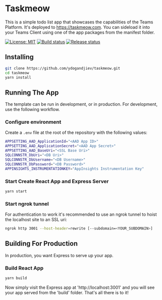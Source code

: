 # Taskmeow

This is a simple todo list app that showcases the capabilities of the Teams Platform. It's deployed to https://taskmeow.com. You can sideload it into your Teams Client using one of the app packages from the manifest folder.

[![License: MIT](https://img.shields.io/badge/License-MIT-yellow.svg)](https://opensource.org/licenses/MIT)
[![Build status](https://ydogandjiev.visualstudio.com/taskmeow/_apis/build/status/taskmeow%20-%20CI)](https://ydogandjiev.visualstudio.com/taskmeow/_build/latest?definitionId=16)
[![Release status](https://ydogandjiev.vsrm.visualstudio.com/_apis/public/Release/badge/35dab36f-5d13-406c-afa8-9b2b906763c4/4/4)](https://ydogandjiev.visualstudio.com/taskmeow/_release?_a=releases&view=mine&definitionId=4)

## Installing

```bash
git clone https://github.com/ydogandjiev/taskmeow.git
cd taskmeow
yarn install
```

## Running The App

The template can be run in development, or in production. For development, use the following workflow.

### Configure environment

Create a `.env` file at the root of the repository with the following values:

```bash
APPSETTING_AAD_ApplicationId="<AAD App ID>"
APPSETTING_AAD_ApplicationSecret="<AAD App Secret>"
APPSETTING_AAD_BaseUri="<SSL Base Uri>"
SQLCONNSTR_DbUri="<DB Uri>"
SQLCONNSTR_DbUsername="<DB Username>"
SQLCONNSTR_DbPassword="<DB Password>"
APPINSIGHTS_INSTRUMENTATIONKEY="AppInsights Instrumentation Key"
```

### Start Create React App and Express Server

```bash
yarn start
```

### Start ngrok tunnel

For authentication to work it's recommended to use an ngrok tunnel to hoist the localhost site to an SSL uri:

```bash
ngrok http 3001 --host-header=rewrite [--subdomain=<YOUR_SUBDOMAIN>]
```

## Building For Production

In production, you want Express to serve up your app.

### Build React App

```bash
yarn build
```

Now simply visit the Express app at 'http://localhost:3001' and you will see your app served from the 'build' folder. That's all there is to it!
